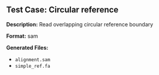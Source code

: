 ## Test Case: Circular reference

**Description:** Read overlapping circular reference boundary

**Format:** sam

**Generated Files:**
- `alignment.sam`
- `simple_ref.fa`

